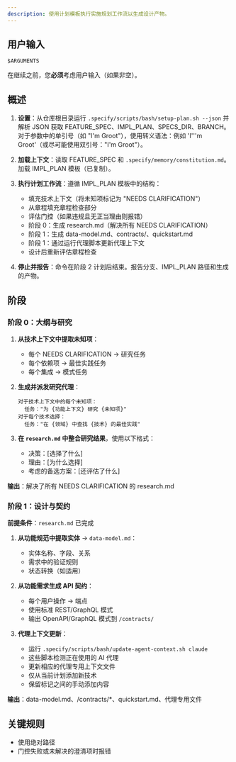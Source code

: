 ```yaml
---
description: 使用计划模板执行实施规划工作流以生成设计产物。
---
```


## 用户输入

```text
$ARGUMENTS
```

在继续之前，您**必须**考虑用户输入（如果非空）。

## 概述

1. **设置**：从仓库根目录运行 `.specify/scripts/bash/setup-plan.sh --json` 并解析 JSON 获取 FEATURE_SPEC、IMPL_PLAN、SPECS_DIR、BRANCH。对于参数中的单引号（如 "I'm Groot"），使用转义语法：例如 'I'\''m Groot'（或尽可能使用双引号："I'm Groot"）。

2. **加载上下文**：读取 FEATURE_SPEC 和 `.specify/memory/constitution.md`。加载 IMPL_PLAN 模板（已复制）。

3. **执行计划工作流**：遵循 IMPL_PLAN 模板中的结构：
   - 填充技术上下文（将未知项标记为 "NEEDS CLARIFICATION"）
   - 从章程填充章程检查部分
   - 评估门控（如果违规且无正当理由则报错）
   - 阶段 0：生成 research.md（解决所有 NEEDS CLARIFICATION）
   - 阶段 1：生成 data-model.md、contracts/、quickstart.md
   - 阶段 1：通过运行代理脚本更新代理上下文
   - 设计后重新评估章程检查

4. **停止并报告**：命令在阶段 2 计划后结束。报告分支、IMPL_PLAN 路径和生成的产物。

## 阶段

### 阶段 0：大纲与研究

1. **从技术上下文中提取未知项**：
   - 每个 NEEDS CLARIFICATION → 研究任务
   - 每个依赖项 → 最佳实践任务
   - 每个集成 → 模式任务

2. **生成并派发研究代理**：
   ```
   对于技术上下文中的每个未知项：
     任务："为 {功能上下文} 研究 {未知项}"
   对于每个技术选择：
     任务："在 {领域} 中查找 {技术} 的最佳实践"
   ```

3. **在 `research.md` 中整合研究结果**，使用以下格式：
   - 决策：[选择了什么]
   - 理由：[为什么选择]
   - 考虑的备选方案：[还评估了什么]

**输出**：解决了所有 NEEDS CLARIFICATION 的 research.md

### 阶段 1：设计与契约

**前提条件**：`research.md` 已完成

1. **从功能规范中提取实体** → `data-model.md`：
   - 实体名称、字段、关系
   - 需求中的验证规则
   - 状态转换（如适用）

2. **从功能需求生成 API 契约**：
   - 每个用户操作 → 端点
   - 使用标准 REST/GraphQL 模式
   - 输出 OpenAPI/GraphQL 模式到 `/contracts/`

3. **代理上下文更新**：
   - 运行 `.specify/scripts/bash/update-agent-context.sh claude`
   - 这些脚本检测正在使用的 AI 代理
   - 更新相应的代理专用上下文文件
   - 仅从当前计划添加新技术
   - 保留标记之间的手动添加内容

**输出**：data-model.md、/contracts/*、quickstart.md、代理专用文件

## 关键规则

- 使用绝对路径
- 门控失败或未解决的澄清项时报错
